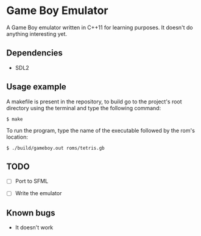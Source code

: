 # Game Boy Emulator
A Game Boy emulator written in C++11 for learning purposes. It doesn't do anything interesting yet.

## Dependencies
-   SDL2

## Usage example
A makefile is present in the repository, to build go to the project's root directory using the terminal and type the following command:
```
$ make
```

To run the program, type the name of the executable followed by the rom's location:
```
$ ./build/gameboy.out roms/tetris.gb
```

## TODO
-   [ ] Port to SFML
-   [ ] Write the emulator


## Known bugs

-   It doesn't work
